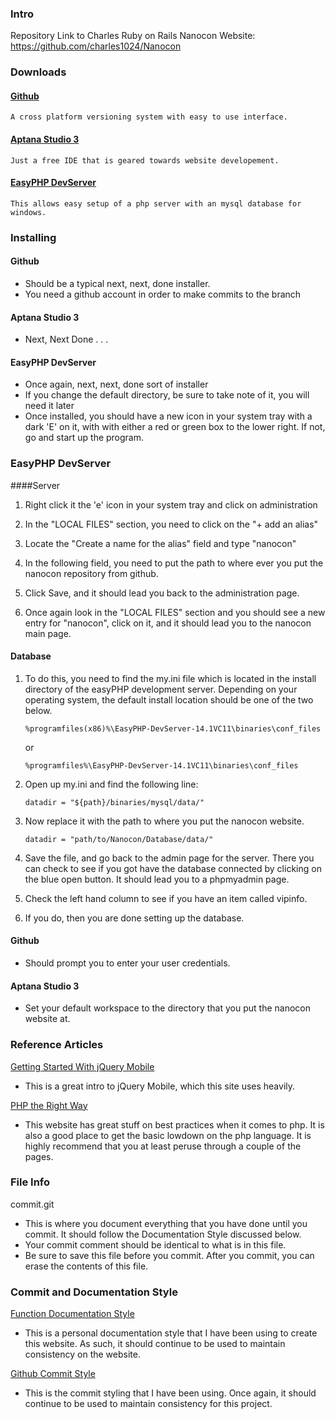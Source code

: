 ### Intro
Repository Link to Charles Ruby on Rails Nanocon Website:
  https://github.com/charles1024/Nanocon

### Downloads
#### [Github](https://help.github.com/articles/set-up-git)

    A cross platform versioning system with easy to use interface.  

#### [Aptana Studio 3](http://aptana.org/)

    Just a free IDE that is geared towards website developement.

#### [EasyPHP DevServer]( http://www.easyphp.org/easyphp-devserver.php)

    This allows easy setup of a php server with an mysql database for windows.

### Installing
#### Github
* Should be a typical next, next, done installer.
* You need a github account in order to make commits to the branch

#### Aptana Studio 3
* Next, Next Done . . .

#### EasyPHP DevServer
* Once again, next, next, done sort of installer
 * If you change the default directory, be sure to take note of it, you will need it later
* Once installed, you should have a new icon in your system tray with a dark 'E' on it, with with either a red or green box to the lower right.  If not, go and start up the program.

### EasyPHP DevServer
####Server

1. Right click it the 'e' icon in your system tray and click on administration

2. In the "LOCAL FILES" section, you need to click on the "+ add an alias"

3. Locate the "Create a name for the alias" field and type "nanocon"

4. In the following field, you need to put the path to where ever you put the nanocon repository from github.

5. Click Save, and it should lead you back to the administration page.

6. Once again look in the "LOCAL FILES" section and you should see a new entry for "nanocon", click on it, and it should lead you to the nanocon main page.

#### Database

1. To do this, you need to find the my.ini file which is located in the install directory of the easyPHP development server. Depending on your operating system, the default install location should be one of the two below.

    ```
    %programfiles(x86)%\EasyPHP-DevServer-14.1VC11\binaries\conf_files
    ```

    or

    ```
    %programfiles%\EasyPHP-DevServer-14.1VC11\binaries\conf_files
    ```
2. Open up my.ini and find the following line:

    ```
    datadir = "${path}/binaries/mysql/data/"
    ```

3. Now replace it with the path to where you put the nanocon website.

    ```
    datadir = "path/to/Nanocon/Database/data/"
    ```

4. Save the file, and go back to the admin page for the server.  There you can check to see if you got have the database connected by clicking on the blue open button.  It should lead you to a phpmyadmin page.

5. Check the left hand column to see if you have an item called vipinfo.

6. If you do, then you are done setting up the database.

#### Github
 * Should prompt you to enter your user credentials.

#### Aptana Studio 3
 * Set your default workspace to the directory that you put the nanocon website at.

### Reference Articles
[Getting Started With jQuery Mobile](http://mobile.smashingmagazine.com/2013/03/31/getting-started-jquery-mobile/)
  * This is a great intro to jQuery Mobile, which this site uses heavily.

[PHP the Right Way](http://www.phptherightway.com/)
  * This website has great stuff on best practices when it comes to php.  It is also a good place to get the basic lowdown on the php language.  It is highly recommend that you at least peruse through a couple of the pages.

### File Info
commit.git
 * This is where you document everything that you have done until you commit.  It should follow the Documentation Style discussed below.  
 * Your commit comment should be identical to what is in this file.
 * Be sure to save this file before you commit.  After you commit, you can erase the contents of this file.
 
### Commit and Documentation Style
[Function Documentation Style](https://github.com/noremacskich/CodeDocumentation/blob/master/short_function_notes.txt)
  * This is a personal documentation style that I have been using to create this website.  As such, it should continue to be used to maintain consistency on the website.

[Github Commit Style](https://github.com/noremacskich/CodeDocumentation/blob/master/commit_notes.txt)
  * This is the commit styling that I have been using.  Once again, it should continue to be used to maintain consistency for this project.

